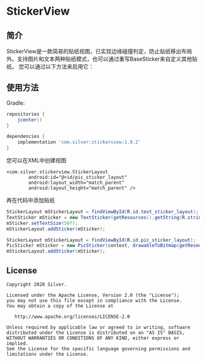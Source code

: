 # StickerView
## 简介
StickerView是一款简易的贴纸视图，已实现边缘碰撞判定，防止贴纸移出布局外。支持图片和文本两种贴纸模式，也可以通过重写BaseSticker来自定义其他贴纸。
您可以通过以下方法来启用它：

## 使用方法
Gradle:
```groovy
repositories {
    jcenter()
}

dependencies {
    implementation 'com.silver:stickerview:1.0.2'
}
```
您可以在XML中创建视图
```
<com.silver.stickerview.StickerLayout
        android:id="@+id/pic_sticker_layout"
        android:layout_width="match_parent"
        android:layout_height="match_parent" />
```
再在代码中添加贴纸
```java
StickerLayout mStickerLayout = findViewById(R.id.text_sticker_layout);
TextSticker mSticker = new TextSticker(getResources().getString(R.string.demo_text));
mSticker.setTextSize(50f);
mStickerLayout.addSticker(mSticker);
```
```java
StickerLayout mStickerLayout = findViewById(R.id.pic_sticker_layout);
PicSticker mSticker = new PicSticker(context, drawableToBitmap(getResources().getDrawable(R.drawable.demosticker)));
mStickerLayout.addSticker(mSticker);
```
## License

    Copyright 2020 Silver.

    Licensed under the Apache License, Version 2.0 (the "License");
    you may not use this file except in compliance with the License.
    You may obtain a copy of the License at

       http://www.apache.org/licenses/LICENSE-2.0

    Unless required by applicable law or agreed to in writing, software
    distributed under the License is distributed on an "AS IS" BASIS,
    WITHOUT WARRANTIES OR CONDITIONS OF ANY KIND, either express or implied.
    See the License for the specific language governing permissions and
    limitations under the License.
